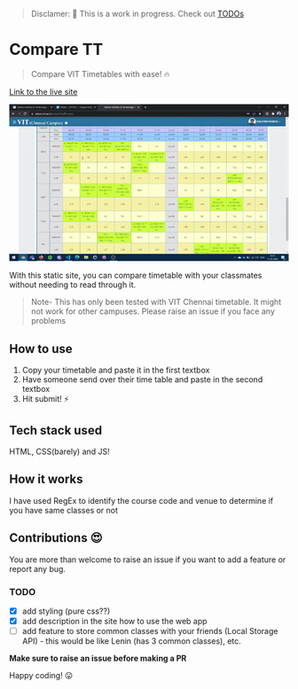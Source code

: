 
> Disclamer: 🚧 This is a work in progress. Check out [TODOs](#todo)

# Compare TT

> Compare VIT Timetables with ease! 🔥

[Link to the live site](https://lenincodes.co/compare-tt)

![gif](assets/timetable.gif)

With this static site, you can compare timetable with your classmates without needing to read through it. 

> Note- This has only been tested with VIT Chennai timetable. It might not work for other campuses. Please raise an issue if you face any problems

## How to use

1. Copy your timetable and paste it in the first textbox
1. Have someone send over their time table and paste in the second textbox
1. Hit submit! ⚡

## Tech stack used

HTML, CSS(barely) and JS!

## How it works

I have used RegEx to identify the course code and venue to determine if you have same classes or not

## Contributions 😍

You are more than welcome to raise an issue if you want to add a feature or report any bug. 

### TODO

- [x] add styling (pure css??)
- [x] add description in the site how to use the web app 
- [ ] add feature to store common classes with your friends (Local Storage API) - this would be like Lenin (has 3 common classes), etc.

**Make sure to raise an issue before making a PR**

Happy coding! 😛
